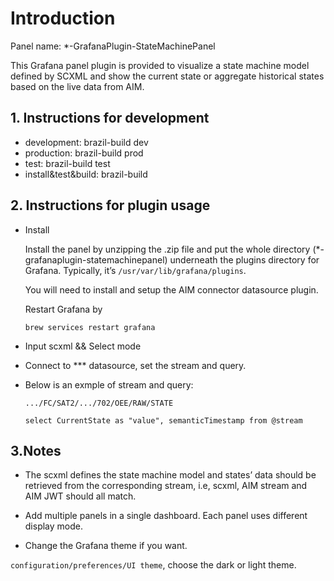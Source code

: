 # Introduction

Panel name: *-GrafanaPlugin-StateMachinePanel

This Grafana panel plugin is provided to visualize a state machine model defined by SCXML and show the current state or aggregate historical states based on the live data from AIM.

## 1. Instructions for development

* development: brazil-build dev
* production: brazil-build prod
* test: brazil-build test
* install&test&build: brazil-build

## 2. Instructions for plugin usage

   * Install
  
      Install the panel by unzipping the .zip file and put the whole directory (*-grafanaplugin-statemachinepanel) underneath the plugins directory for Grafana. Typically, it’s `/usr/var/lib/grafana/plugins`. 
      
      You will need to install and setup the AIM connector datasource plugin.

      Restart Grafana by 
      
      `brew services restart grafana`

   * Input scxml && Select mode
  
   * Connect to *** datasource, set the stream and query.
   * 
      Below is an exmple of stream and query:

      `.../FC/SAT2/.../702/OEE/RAW/STATE`

      `select CurrentState as "value", semanticTimestamp from @stream`

   
## 3.Notes

  * The scxml defines the state machine model and states’ data should be retrieved from the corresponding stream, i.e, scxml, AIM stream and AIM JWT should all match.
  
  * Add multiple panels in a single dashboard. Each panel uses different display mode.
  
  * Change the Grafana theme if you want.

`configuration/preferences/UI theme`, choose the dark or light theme.
